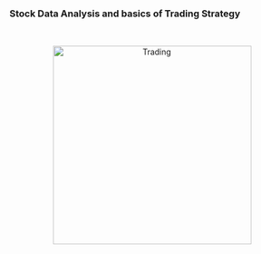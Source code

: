 ### Stock Data Analysis and basics of Trading Strategy

<br>

<p align="center">
  <img src="https://miro.medium.com/max/11232/1*ta2JzYetC27CFTxsvk7f4Q.jpeg" width="350" title="Trading">
</p>
